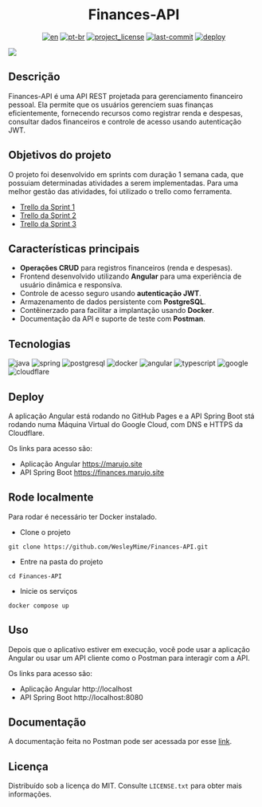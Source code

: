 <div align="center">
<h1> Finances-API </h1>

[![en][en-shield]][en-url]
[![pt-br][pt-br-shield]][pt-br-url]
[![project_license][license-shield]][license-url]
[![last-commit][commit-shield]][commit-url]
[![deploy][deploy-status]][deploy-url]

</div>

![](https://user-images.githubusercontent.com/55067868/191626878-96f58635-f938-40e5-acd7-7692d039c29d.png#vitrinedev)

## Descrição

Finances-API é uma API REST projetada para gerenciamento financeiro pessoal. Ela permite que os usuários gerenciem suas
finanças eficientemente, fornecendo recursos como registrar renda e despesas, consultar dados financeiros e controle de
acesso usando autenticação JWT.

## Objetivos do projeto

O projeto foi desenvolvido em sprints com duração 1 semana cada, que possuiam determinadas atividades a serem implementadas. Para uma melhor gestão das atividades, foi utilizado o trello como ferramenta.

- [Trello da Sprint 1](https://trello.com/b/ofAXrAlA/challenge-backend-semana-1)
- [Trello da Sprint 2](https://trello.com/b/tKBmD8P6/challenge-backend-semana-2)
- [Trello da Sprint 3](https://trello.com/b/qFYXUVXJ/challenge-backend-semana-3)

## Características principais

- **Operações CRUD** para registros financeiros (renda e despesas).
- Frontend desenvolvido utilizando **Angular** para uma experiência de usuário dinâmica e
  responsíva.
- Controle de acesso seguro usando **autenticação JWT**.
- Armazenamento de dados persistente com **PostgreSQL**.
- Contêinerzado para facilitar a implantação usando **Docker**.
- Documentação da API e suporte de teste com **Postman**.

## Tecnologias

![java] ![spring] ![postgresql] ![docker] ![angular] ![typescript] ![google] ![cloudflare]

## Deploy

A aplicação Angular está rodando no GitHub Pages e a API Spring Boot stá rodando numa Máquina
Virtual do Google Cloud, com DNS e HTTPS da Cloudflare.

Os links para acesso são:

- Aplicação Angular https://marujo.site
- API Spring Boot https://finances.marujo.site

## Rode localmente

Para rodar é necessário ter Docker instalado.

- Clone o projeto

```
git clone https://github.com/WesleyMime/Finances-API.git
```

- Entre na pasta do projeto

```
cd Finances-API
```

- Inicie os serviços

```
docker compose up
```

## Uso

Depois que o aplicativo estiver em execução, você pode usar a aplicação Angular ou usar um
API cliente como o Postman para interagir com a API.

Os links para acesso são:

- Aplicação Angular http://localhost
- API Spring Boot http://localhost:8080

## Documentação

A documentação feita no Postman pode ser acessada por
esse [link](https://documenter.getpostman.com/view/19203694/UVeGs6cv).

## Licença

Distribuído sob a licença do MIT. Consulte `LICENSE.txt` para obter mais informações.

[en-shield]: https://img.shields.io/badge/lang-en-green.svg?style=for-the-badge
[en-url]: https://github.com/WesleyMime/Finances-API/blob/main/README.md
[pt-br-shield]: https://img.shields.io/badge/lang-pt--br-lightdarkgreen.svg?style=for-the-badge
[pt-br-url]: https://github.com/WesleyMime/Finances-API/blob/main/README.pt-br.md
[commit-shield]: https://img.shields.io/github/last-commit/wesleymime/Finances-API.svg?style=for-the-badge
[commit-url]: https://github.com/wesleymime/Finances-API/commit
[license-shield]: https://img.shields.io/github/license/wesleymime/Finances-API.svg?style=for-the-badge
[license-url]: https://github.com/wesleymime/Finances-API/blob/master/LICENSE.txt
[deploy-status]: http://167.234.233.130:3001/api/badge/5/status?upColor=lightdarkgreen&style=for-the-badge
[deploy-url]: https://marujo.site/

[java]: https://img.shields.io/badge/Java-000000?logo=openjdk&logoColor=white&style=for-the-badge
[spring]: https://img.shields.io/badge/Spring%20Boot-6DB33F?logo=springboot&logoColor=fff&style=for-the-badge
[postgresql]: https://img.shields.io/badge/postgresql-4169E1?logo=postgresql&logoColor=white&style=for-the-badge
[docker]: https://img.shields.io/badge/docker-2496ED?logo=docker&logoColor=white&style=for-the-badge

[angular]: https://img.shields.io/badge/Angular-%23DD0031.svg?logo=angular&logoColor=white&style=for-the-badge

[typescript]: https://img.shields.io/badge/TypeScript-3178C6?logo=typescript&logoColor=fff&style=for-the-badge
[google]: https://img.shields.io/badge/Google%20Cloud-%234285F4.svg?logo=google-cloud&logoColor=white&style=for-the-badge
[cloudflare]: https://img.shields.io/badge/Cloudflare-F38020?logo=Cloudflare&logoColor=white&style=for-the-badge